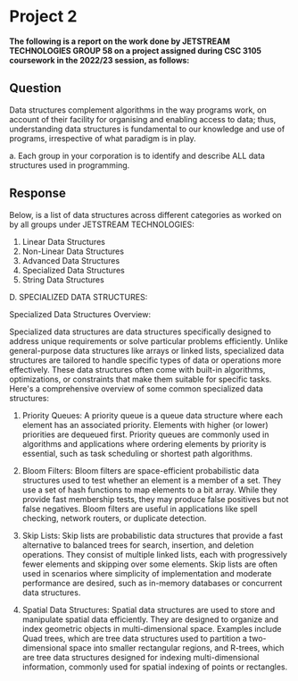 # Project 2
**The following is a report on the work done by JETSTREAM TECHNOLOGIES GROUP 58 on a project assigned during CSC 3105 coursework in the 2022/23 session, as follows:**

## Question
Data structures complement algorithms in the way programs work, on account of their facility for organising and enabling access to data; thus, understanding data structures is fundamental to our knowledge and use of programs, irrespective of what paradigm is in play.

a. Each group in your corporation is to identify and describe ALL data structures used in programming.

## Response

Below, is a list of data structures across different categories as worked on by all groups under JETSTREAM TECHNOLOGIES:
1. Linear Data Structures
2. Non-Linear Data Structures
3. Advanced Data Structures
4. Specialized Data Structures
5. String Data Structures


D. SPECIALIZED DATA STRUCTURES:

Specialized Data Structures Overview:

Specialized data structures are data structures specifically designed to address unique requirements or solve particular problems efficiently. Unlike general-purpose data structures like arrays or linked lists, specialized data structures are tailored to handle specific types of data or operations more effectively. These data structures often come with built-in algorithms, optimizations, or constraints that make them suitable for specific tasks. Here's a comprehensive overview of some common specialized data structures:

1. Priority Queues: A priority queue is a queue data structure where each element has an associated priority. Elements with higher (or lower) priorities are dequeued first. Priority queues are commonly used in algorithms and applications where ordering elements by priority is essential, such as task scheduling or shortest path algorithms.

2. Bloom Filters: Bloom filters are space-efficient probabilistic data structures used to test whether an element is a member of a set. They use a set of hash functions to map elements to a bit array. While they provide fast membership tests, they may produce false positives but not false negatives. Bloom filters are useful in applications like spell checking, network routers, or duplicate detection.

3. Skip Lists: Skip lists are probabilistic data structures that provide a fast alternative to balanced trees for search, insertion, and deletion operations. They consist of multiple linked lists, each with progressively fewer elements and skipping over some elements. Skip lists are often used in scenarios where simplicity of implementation and moderate performance are desired, such as in-memory databases or concurrent data structures.

4. Spatial Data Structures: Spatial data structures are used to store and manipulate spatial data efficiently. They are designed to organize and index geometric objects in multi-dimensional space. Examples include Quad trees, which are tree data structures used to partition a two-dimensional space into smaller rectangular regions, and R-trees, which are tree data structures designed for indexing multi-dimensional information, commonly used for spatial indexing of points or rectangles.
